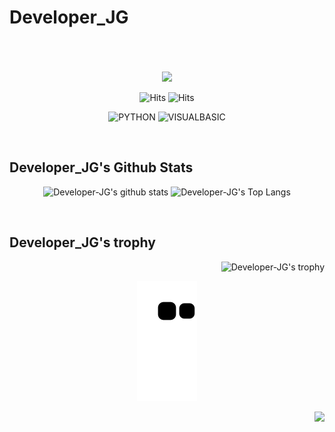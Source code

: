 # Developer_JG

<br/>
<br/>
<br/>

<div align="center">
    
<img src="https://ww.namu.la/s/2839501fbc5176e912d85abbbd8871c26b55957cf17662e6fda9c28a389cd3fd89177b044cbeaa164624867d9b4b32dcbbbe6a00619b8b41cc250bf807cc443887a0046ea38a2bf58ad08685d53cb5cd995329a1c33275e65213846527721d85">
    
![Hits](https://hits.seeyoufarm.com/api/count/incr/badge.svg?url=https%3A%2F%2Fgithub.com%2FDeveloper-JG)
![Hits](https://img.shields.io/github/followers/Developer-JG?label=Follow)
    
![PYTHON](https://img.shields.io/badge/PYTHON-%E2%98%85%E2%98%85%E2%98%85%E2%98%85%E2%98%85-0696D7?style=plastic&logo=Python&logoColor=white)
![VISUALBASIC](https://img.shields.io/badge/VISUALBASIC-%E2%98%85%E2%98%85%E2%98%85%E2%98%86%E2%98%86-660099?style=plastic&logo=VisualStudio&logoColor=white)
    
</div>

<br/>
  
## Developer_JG's Github Stats

<div align="center">
    
![Developer-JG's github stats](https://github-readme-stats.vercel.app/api?username=Developer-JG&show_icons=true)
![Developer-JG's Top Langs](https://github-readme-stats.vercel.app/api/top-langs/?username=Developer-JG)
    
</div>

<br/>

## Developer_JG's trophy

<div align="right">
    
![Developer-JG's trophy](https://github-profile-trophy.vercel.app/?username=Developer-JG&theme=flat&column=8)

</div>

<div align="center">
    
![snake gif](https://github.com/Developer-JG/Developer-JG/blob/output/github-contribution-grid-snake.svg)

</div>

<img src="https://komarev.com/ghpvc/?username=Developer-JG&&style=flat-square" align="right" />
